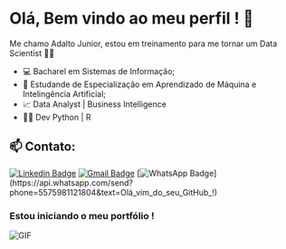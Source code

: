 # Olá, Bem vindo ao meu perfil ! 👋

Me chamo Adalto Junior, estou em treinamento para me tornar um Data Scientist :man_technologist: 

- 💻 Bacharel em Sistemas de Informação;
- :robot: Estudande de Especialização em Aprendizado de Máquina e Intelingência Artificial;
- 📈 Data Analyst | Business Intelligence
- :man_technologist: Dev Python | R



## 📫 Contato:


[![Linkedin Badge](https://img.shields.io/badge/-LinkedIn-blue?style=flat-square&logo=Linkedin&logoColor=white&link=https://www.linkedin.com/in/adaltojsjunior/)](https://www.linkedin.com/in/adaltojsjunior/) [![Gmail Badge](https://img.shields.io/badge/-Gmail-red?style=flat-square&logo=Email&logoColor=white&link=https://mail.google.com/mail/u/0/?view=cm&fs=1&tf=1&source=mailto&to=adaltojsj@gmail.com)](https://mail.google.com/mail/u/0/?view=cm&fs=1&tf=1&source=mailto&to=adaltojsj@gmail.com) [![WhatsApp Badge](https://img.shields.io/badge/-WhatsApp-34af23?style=flat-square&logo=WhatsApp&logoColor=white&link=https://api.whatsapp.com/send?phone=5575981121804&text=Olá_vim_do_seu_GitHub_!)](https://api.whatsapp.com/send?phone=5575981121804&text=Olá_vim_do_seu_GitHub_!) 

### Estou iniciando o meu portfólio ! 

![GIF](https://media.giphy.com/media/dWesBcTLavkZuG35MI/giphy.gif)
<!--
**adaltojsj/adaltojsj** is a ✨ _special_ ✨ repository because its `README.md` (this file) appears on your GitHub profile.

Here are some ideas to get you started:

- 🔭 I’m currently working on ...
- 🌱 I’m currently learning ...
- 👯 I’m looking to collaborate on ...
- 🤔 I’m looking for help with ...
- 💬 Ask me about ...
- 📫 How to reach me: ...
- 😄 Pronouns: ...
- ⚡ Fun fact: ...
-->
